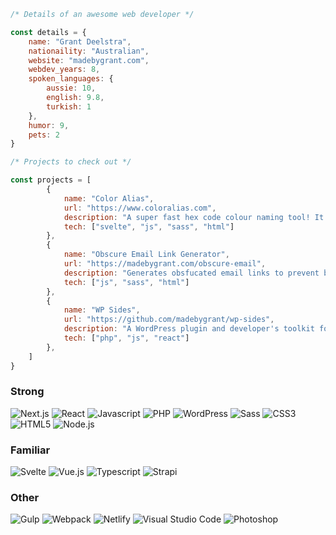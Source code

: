 ```javascript
/* Details of an awesome web developer */

const details = {
    name: "Grant Deelstra",
    nationaility: "Australian",
    website: "madebygrant.com",
    webdev_years: 8,
    spoken_languages: {
        aussie: 10,
        english: 9.8,
        turkish: 1
    },
    humor: 9,
    pets: 2
}

/* Projects to check out */

const projects = [
        {
            name: "Color Alias",
            url: "https://www.coloralias.com",
            description: "A super fast hex code colour naming tool! It also provides tints and shades for those colours.",
            tech: ["svelte", "js", "sass", "html"]
        },
        {
            name: "Obscure Email Link Generator",
            url: "https://madebygrant.com/obscure-email",
            description: "Generates obsfucated email links to prevent bots from scraping your email addresses.",
            tech: ["js", "sass", "html"]
        },
        {
            name: "WP Sides",
            url: "https://github.com/madebygrant/wp-sides",
            description: "A WordPress plugin and developer's toolkit for creating, adding custom sidebars to the block (Gutenberg) editor.",
            tech: ["php", "js", "react"]
        },
    ]
}
```

### Strong
<img src="https://img.shields.io/badge/next.js-000000?style=for-the-badge&logo=nextdotjs&logoColor=white" alt="Next.js">
<img src="https://img.shields.io/badge/React-20232A?style=for-the-badge&logo=react&logoColor=61DAFB" alt="React">
<img src="https://img.shields.io/badge/JavaScript-323330?style=for-the-badge&logo=javascript&logoColor=F7DF1E" alt="Javascript">
<img src="https://img.shields.io/badge/PHP-777BB4?style=for-the-badge&logo=php&logoColor=white" alt="PHP">
<img src="https://img.shields.io/badge/Wordpress-21759B?style=for-the-badge&logo=wordpress&logoColor=white" alt="WordPress">
<img src="https://img.shields.io/badge/Sass-CC6699?style=for-the-badge&logo=sass&logoColor=white" alt="Sass">
<img src="https://img.shields.io/badge/CSS3-1572B6?style=for-the-badge&logo=css3&logoColor=white" alt="CSS3">
<img src="https://img.shields.io/badge/HTML5-E34F26?style=for-the-badge&logo=html5&logoColor=white" alt="HTML5">
<img src="https://img.shields.io/badge/Node.js-339933?style=for-the-badge&logo=nodedotjs&logoColor=white" alt="Node.js">

### Familiar

<img src="https://img.shields.io/badge/Svelte-4A4A55?style=for-the-badge&logo=svelte&logoColor=FF3E00" alt="Svelte">
<img src="https://img.shields.io/badge/Vue.js-35495E?style=for-the-badge&logo=vuedotjs&logoColor=4FC08D" alt="Vue.js">
<img src="https://img.shields.io/badge/TypeScript-007ACC?style=for-the-badge&logo=typescript&logoColor=white" alt="Typescript">
<img src="https://img.shields.io/badge/strapi-2e7eea?style=for-the-badge&logo=strapi&logoColor=white" alt="Strapi">

### Other

<img src="https://img.shields.io/badge/Gulp-CF4647?style=for-the-badge&logo=gulp&logoColor=white" alt="Gulp">
<img src="https://img.shields.io/badge/Webpack-8DD6F9?style=for-the-badge&logo=Webpack&logoColor=white" alt="Webpack">
<img src="https://img.shields.io/badge/Netlify-00C7B7?style=for-the-badge&logo=netlify&logoColor=white" alt="Netlify">
<img src="https://img.shields.io/badge/Visual_Studio_Code-0078D4?style=for-the-badge&logo=visual%20studio%20code&logoColor=white" alt="Visual Studio Code">
<img src="https://img.shields.io/badge/Adobe%20Photoshop-31A8FF?style=for-the-badge&logo=Adobe%20Photoshop&logoColor=black" alt="Photoshop">
